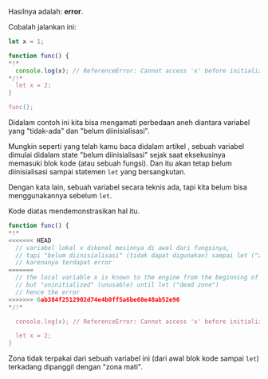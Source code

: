 Hasilnya adalah: **error**.

Cobalah jalankan ini:

```js run
let x = 1;

function func() {
*!*
  console.log(x); // ReferenceError: Cannot access 'x' before initialization
*/!*
  let x = 2;
}

func();
```

Didalam contoh ini kita bisa mengamati perbedaan aneh diantara variabel yang "tidak-ada" dan "belum diinisialisasi".

Mungkin seperti yang telah kamu baca didalam artikel [](info:closure), sebuah variabel dimulai didalam state "belum diinisialisasi" sejak saat eksekusinya memasuki blok kode (atau sebuah fungsi). Dan itu akan tetap belum diinisialisasi sampai statemen `let` yang bersangkutan.

Dengan kata lain, sebuah variabel secara teknis ada, tapi kita belum bisa menggunakannya sebelum `let`.

Kode diatas mendemonstrasikan hal itu.

```js
function func() {
*!*
<<<<<<< HEAD
  // variabel lokal x dikenal mesinnya di awal dari fungsinya,
  // tapi "belum diinisialisasi" (tidak dapat digunakan) sampai let ("zona mati")
  // karenanya terdapat error
=======
  // the local variable x is known to the engine from the beginning of the function,
  // but "uninitialized" (unusable) until let ("dead zone")
  // hence the error
>>>>>>> 6ab384f2512902d74e4b0ff5a6be60e48ab52e96
*/!*

  console.log(x); // ReferenceError: Cannot access 'x' before initialization

  let x = 2;
}
```

Zona tidak terpakai dari sebuah variabel ini (dari awal blok kode sampai `let`) terkadang dipanggil dengan "zona mati".
